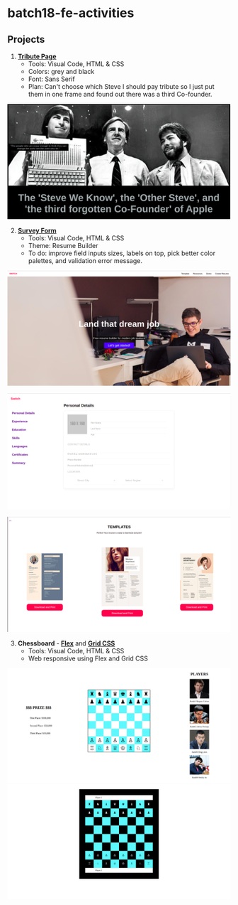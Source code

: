 # batch18-fe-activities

## Projects
1. [**Tribute Page**](https://github.com/grailwilly/batch18-fe-activities/tree/main/tribute-page) 
    - Tools: Visual Code, HTML & CSS
    - Colors: grey and black
    - Font: Sans Serif
    - Plan: Can't choose which Steve I should pay tribute so I just put them in one frame and found out there was a third Co-founder.

![apple'sFounder](tribute-page/assets/tributePageScreenshot.png)

2. [**Survey Form**](https://github.com/grailwilly/batch18-fe-activities/tree/main/survey-form)
    - Tools: Visual Code, HTML & CSS
    - Theme: Resume Builder
    - To do: improve field inputs sizes, labels on top, pick better color palettes, and validation error message.

![Landing Page](survey-form/assets/landing-page.png)

![Form](survey-form/assets/form.png)

![Resume Templates](survey-form/assets/resume-templates.png)

3. **Chessboard** - [**Flex**](https://github.com/grailwilly/batch18-fe-activities/tree/main/chessboard-flex) and [**Grid CSS**](https://github.com/grailwilly/batch18-fe-activities/tree/main/chessboard-grid)
    - Tools: Visual Code, HTML & CSS
    - Web responsive using Flex and Grid CSS

  ![Chess Flex](chessboard-flex/asset/chess-flex.png)
  ![Chess Flex](chessboard-grid/asset/chess-grid.png)  